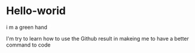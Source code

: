 # Hello-worid
i m a green hand

I'm try to learn how to use the Github result in makeing me to have a better command to code
